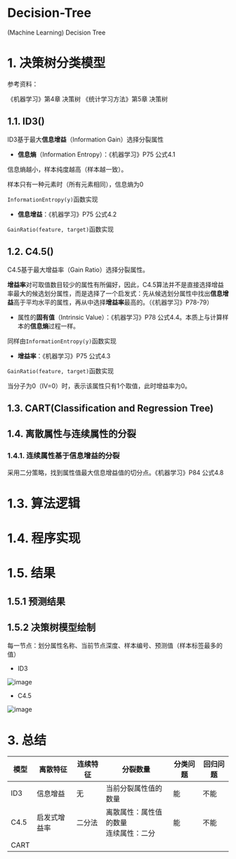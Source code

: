 # Decision-Tree
(Machine Learning) Decision Tree


# 1. 决策树分类模型

参考资料：

《机器学习》第4章 决策树
《统计学习方法》第5章 决策树

## 1.1. ID3()

ID3基于最大**信息增益**（Information Gain）选择分裂属性

- **信息熵**（Information Entropy）：《机器学习》P75 公式4.1

信息熵越小，样本纯度越高（样本越一致）。

样本只有一种元素时（所有元素相同），信息熵为0

```InformationEntropy(y)```函数实现


- **信息增益**：《机器学习》P75 公式4.2

```GainRatio(feature, target)```函数实现


## 1.2. C4.5()

C4.5基于最大增益率（Gain Ratio）选择分裂属性。

**增益率**对可取值数目较少的属性有所偏好，因此，C4.5算法并不是直接选择增益率最大的候选划分属性，而是选择了一个启发式：先从候选划分属性中找出**信息增益**高于平均水平的属性，再从中选择**增益率**最高的。（《机器学习》P78-79）

- 属性的**固有值**（Intrinsic Value）：《机器学习》P78 公式4.4。本质上与计算样本的**信息熵**过程一样。

同样由```InformationEntropy(y)```函数实现

- **增益率**：《机器学习》P75 公式4.3

```GainRatio(feature, target)```函数实现

当分子为0（IV=0）时，表示该属性只有1个取值，此时增益率为0。


## 1.3. CART(Classification and Regression Tree)



## 1.4. 离散属性与连续属性的分裂

### 1.4.1. 连续属性基于信息增益的分裂

采用二分策略，找到属性值最大信息增益值的切分点。《机器学习》P84 公式4.8






# 1.3. 算法逻辑


# 1.4. 程序实现


# 1.5. 结果

## 1.5.1 预测结果

## 1.5.2 决策树模型绘制

每一节点：划分属性名称、当前节点深度、样本编号、预测值（样本标签最多的值）

- ID3 
 
![image](image/ID3_DecisionTreeClassifier.PNG)

- C4.5 

![image](image/C4.5_DecisionTreeClassifier.PNG)



# 3. 总结

模型  |  离散特征   | 连续特征   | 分裂数量                                | 分类问题 | 回归问题 
--    |--          |--         |--                                       |--       |--       
ID3   |信息增益     |无         |当前分裂属性值的数量                       |能       |不能        
C4.5  |启发式增益率 |二分法      |离散属性：属性值的数量</br> 连续属性：二分  |能       |不能    
CART  | |      |  |       |    








